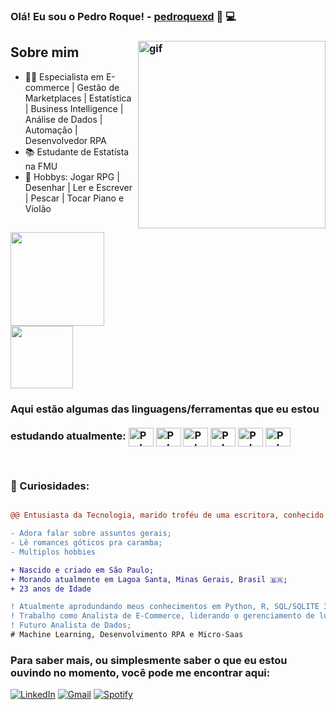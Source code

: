 <h3 align="left"> Olá! Eu sou o Pedro Roque! - <a href="https://discordapp.com/users/themoondusth">pedroquexd</a>  👻 💻 <h3>

  
<img align="right" style="margin-bottom: 30px;" src="https://media.tenor.com/ibbN_Dvz2WUAAAAM/kratos-heart.gif" min-width="300px" max-height="300px" width="300px" alt="gif"/>

## Sobre mim

- 🙋‍♂️ Especialista em E-commerce | Gestão de Marketplaces | Estatística | Business Intelligence | Análise de Dados | Automação | Desenvolvedor RPA
- 📚 Estudante de Estatísta na FMU 
- 🧩 Hobbys: Jogar RPG | Desenhar | Ler e Escrever | Pescar | Tocar Piano e Violão
  
##

<a href="https://github.com/pedroroquexd">
  <img height=150 align="center" src="https://github-readme-stats.vercel.app/api?username=pedroroquexd&show_icons=true&theme=midnight-purple&count_private=true"/>
</a>
<a href="https://github.com/anuraghazra/convoychat">
  <img height=100 align="center" src="https://github-readme-stats.vercel.app/api/top-langs?username=pedroroquexd&layout=compact&langs_count=168&card_width=100&theme=midnight-purple" />
</a>

<h3> Aqui estão algumas das linguagens/ferramentas que eu estou estudando atualmente: 

<div style="display: inline-block; margin-bottom: 30px; margin-right: 30px;"><br>

<img align="center" alt="Pedro=CSharp" height="30" width="40" src="https://cdn.jsdelivr.net/gh/devicons/devicon@latest/icons/kaggle/kaggle-original-wordmark.svg">
<img align="center" alt="Pedro=CSharp" height="30" width="40" src="https://cdn.jsdelivr.net/gh/devicons/devicon@latest/icons/sqldeveloper/sqldeveloper-plain.svg">
<img align="center" alt="Pedro=CSharp" height="30" width="40" src="https://cdn.jsdelivr.net/gh/devicons/devicon@latest/icons/jupyter/jupyter-original-wordmark.svg">
<img align="center" alt="Pedro=CSharp" height="30" width="40" src="https://cdn.jsdelivr.net/gh/devicons/devicon@latest/icons/anaconda/anaconda-original.svg">
<img align="center" alt="Pedro=CSharp" height="30" width="40" src="https://cdn.jsdelivr.net/gh/devicons/devicon@latest/icons/nodejs/nodejs-original.svg">
<img align="center" alt="Pedro=CSharp" height="30" width="40" src="https://cdn.jsdelivr.net/gh/devicons/devicon@latest/icons/express/express-original-wordmark.svg">

</div>

### **🧐 Curiosidades:** 
```diff

@@ Entusiasta da Tecnologia, marido troféu de uma escritora, conhecido por ser multidisciplinar e amante da arte. @@

- Adora falar sobre assuntos gerais;
- Lê romances góticos pra caramba;
- Multiplos hobbies

+ Nascido e criado em São Paulo;
+ Morando atualmente em Lagoa Santa, Minas Gerais, Brasil 🇧🇷;
+ 23 anos de Idade

! Atualmente aprodundando meus conhecimentos em Python, R, SQL/SQLITE 3 e outras ferramentas voltadas para a Análise de Dasos, como: Power BI 
! Trabalho como Analista de E-Commerce, liderando o gerenciamento de lojas dentro de Marketplaces como Mercado Livre e Amazon;
! Futuro Analista de Dados;
# Machine Learning, Desenvolvimento RPA e Micro-Saas
```

### Para saber mais, ou simplesmente saber o que eu estou ouvindo no momento, você pode me encontrar aqui:

[![LinkedIn](https://img.shields.io/badge/LinkedIn-0077B5?style=for-the-badge&logo=linkedin&logoColor=white)](https://www.linkedin.com/in/pedroroquexd/)
[![Gmail](https://img.shields.io/badge/Gmail-D14836?style=for-the-badge&logo=gmail&logoColor=white)](mailto:pedroroquexd5@gmail.com)
[![Spotify](https://img.shields.io/badge/Spotify-1ED760?&style=for-the-badge&logo=spotify&logoColor=white)](https://open.spotify.com/user/31gnu5momfe3agnykynsncawuume?si=ia-GH8oXTae-yP6k7TrUbw)



